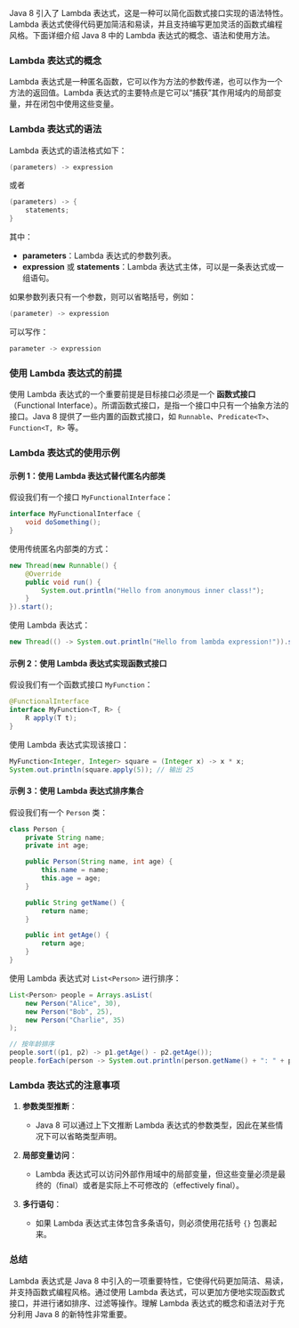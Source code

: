 Java 8 引入了 Lambda 表达式，这是一种可以简化函数式接口实现的语法特性。Lambda 表达式使得代码更加简洁和易读，并且支持编写更加灵活的函数式编程风格。下面详细介绍 Java 8 中的 Lambda 表达式的概念、语法和使用方法。

### Lambda 表达式的概念

Lambda 表达式是一种匿名函数，它可以作为方法的参数传递，也可以作为一个方法的返回值。Lambda 表达式的主要特点是它可以“捕获”其作用域内的局部变量，并在闭包中使用这些变量。

### Lambda 表达式的语法

Lambda 表达式的语法格式如下：

```java
(parameters) -> expression
```

或者

```java
(parameters) -> {
    statements;
}
```

其中：

- **parameters**：Lambda 表达式的参数列表。
- **expression** 或 **statements**：Lambda 表达式主体，可以是一条表达式或一组语句。

如果参数列表只有一个参数，则可以省略括号，例如：

```java
(parameter) -> expression
```

可以写作：

```java
parameter -> expression
```

### 使用 Lambda 表达式的前提

使用 Lambda 表达式的一个重要前提是目标接口必须是一个 **函数式接口**（Functional Interface）。所谓函数式接口，是指一个接口中只有一个抽象方法的接口。Java 8 提供了一些内置的函数式接口，如 `Runnable`、`Predicate<T>`、`Function<T, R>` 等。

### Lambda 表达式的使用示例

#### 示例 1：使用 Lambda 表达式替代匿名内部类

假设我们有一个接口 `MyFunctionalInterface`：

```java
interface MyFunctionalInterface {
    void doSomething();
}
```

使用传统匿名内部类的方式：

```java
new Thread(new Runnable() {
    @Override
    public void run() {
        System.out.println("Hello from anonymous inner class!");
    }
}).start();
```

使用 Lambda 表达式：

```java
new Thread(() -> System.out.println("Hello from lambda expression!")).start();
```

#### 示例 2：使用 Lambda 表达式实现函数式接口

假设我们有一个函数式接口 `MyFunction`：

```java
@FunctionalInterface
interface MyFunction<T, R> {
    R apply(T t);
}
```

使用 Lambda 表达式实现该接口：

```java
MyFunction<Integer, Integer> square = (Integer x) -> x * x;
System.out.println(square.apply(5)); // 输出 25
```

#### 示例 3：使用 Lambda 表达式排序集合

假设我们有一个 `Person` 类：

```java
class Person {
    private String name;
    private int age;

    public Person(String name, int age) {
        this.name = name;
        this.age = age;
    }

    public String getName() {
        return name;
    }

    public int getAge() {
        return age;
    }
}
```

使用 Lambda 表达式对 `List<Person>` 进行排序：

```java
List<Person> people = Arrays.asList(
    new Person("Alice", 30),
    new Person("Bob", 25),
    new Person("Charlie", 35)
);

// 按年龄排序
people.sort((p1, p2) -> p1.getAge() - p2.getAge());
people.forEach(person -> System.out.println(person.getName() + ": " + person.getAge()));
```

### Lambda 表达式的注意事项

1. **参数类型推断**：
    - Java 8 可以通过上下文推断 Lambda 表达式的参数类型，因此在某些情况下可以省略类型声明。

2. **局部变量访问**：
    - Lambda 表达式可以访问外部作用域中的局部变量，但这些变量必须是最终的（final）或者是实际上不可修改的（effectively final）。

3. **多行语句**：
    - 如果 Lambda 表达式主体包含多条语句，则必须使用花括号 `{}` 包裹起来。

### 总结

Lambda 表达式是 Java 8 中引入的一项重要特性，它使得代码更加简洁、易读，并支持函数式编程风格。通过使用 Lambda 表达式，可以更加方便地实现函数式接口，并进行诸如排序、过滤等操作。理解 Lambda 表达式的概念和语法对于充分利用 Java 8 的新特性非常重要。